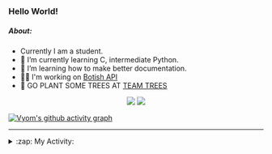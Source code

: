 ### Hello World!

##### About:
- Currently I am a student.
- 🌱 I’m currently learning C, intermediate Python.
- 🌱 I’m learning how to make better documentation.
- 👨‍💻 I'm working on [Botish API](https://github.com/Vyvy-vi/api)
- 🌱 GO PLANT SOME TREES AT [TEAM TREES](https://teamtrees.org/)

<p align="center">
  <a href="https://twitter.com/Vyvy_viM"><img target="_blank" src="https://img.shields.io/badge/twitter%20@Vyvy_viM-0D95E8?style=for-the-badge&logo=twitter&logoColor=white"/></a> 
  <a href="https://vyvy-vi.github.io/portfolio"><img target="_blank" src="https://img.shields.io/badge/-I_love_open_source-green?style=for-the-badge&logo=github&logoColor=black"/></a> 
</p>

[![Vyom's github activity graph](https://activity-graph.herokuapp.com/graph?username=Vyvy-vi)](https://github.com/ashutosh00710/github-readme-activity-graph)

---
<details>
  <summary>:zap: My Activity:</summary>
  
<!--START_SECTION:waka-->
![Code Time](http://img.shields.io/badge/Code%20Time-665%20hrs%2024%20mins-blue)

**I'm a Night 🦉** 

```text
🌞 Morning    49 commits     ██░░░░░░░░░░░░░░░░░░░░░░░   8.64% 
🌆 Daytime    133 commits    █████░░░░░░░░░░░░░░░░░░░░   23.46% 
🌃 Evening    178 commits    ███████░░░░░░░░░░░░░░░░░░   31.39% 
🌙 Night      207 commits    █████████░░░░░░░░░░░░░░░░   36.51%

```
📅 **I'm Most Productive on Sunday** 

```text
Monday       58 commits     ██░░░░░░░░░░░░░░░░░░░░░░░   10.23% 
Tuesday      95 commits     ████░░░░░░░░░░░░░░░░░░░░░   16.75% 
Wednesday    88 commits     ████░░░░░░░░░░░░░░░░░░░░░   15.52% 
Thursday     71 commits     ███░░░░░░░░░░░░░░░░░░░░░░   12.52% 
Friday       58 commits     ██░░░░░░░░░░░░░░░░░░░░░░░   10.23% 
Saturday     63 commits     ██░░░░░░░░░░░░░░░░░░░░░░░   11.11% 
Sunday       134 commits    ██████░░░░░░░░░░░░░░░░░░░   23.63%

```


📊 **This Week I Spent My Time On** 

```text
🔥 Editors: 
Vim                      6 hrs 36 mins       ██████████████░░░░░░░░░░░   57.56% 
VS Code                  4 hrs 52 mins       ██████████░░░░░░░░░░░░░░░   42.44%

🐱‍💻 Projects: 
file-utils               4 hrs 36 mins       ██████████░░░░░░░░░░░░░░░   40.12% 
faceapp-backend          3 hrs 49 mins       ████████░░░░░░░░░░░░░░░░░   33.38% 
praise_backend_js        41 mins             █░░░░░░░░░░░░░░░░░░░░░░░░   6.0% 
discord-bot-assignment-1.38 mins             █░░░░░░░░░░░░░░░░░░░░░░░░   5.54% 
Unknown Project          37 mins             █░░░░░░░░░░░░░░░░░░░░░░░░   5.48%

```


 Last Updated on 16/03/2022 21:04:45 UTC
<!--END_SECTION:waka-->
</details>
